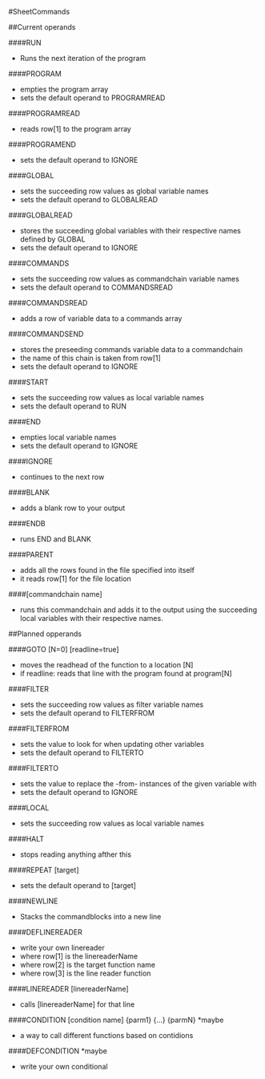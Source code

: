 #SheetCommands

##Current operands

####RUN
- Runs the next iteration of the program

####PROGRAM
- empties the program array
- sets the default operand to PROGRAMREAD

####PROGRAMREAD
- reads row[1] to the program array

####PROGRAMEND
- sets the default operand to IGNORE

####GLOBAL
- sets the succeeding row values as global variable names
- sets the default operand to GLOBALREAD

####GLOBALREAD
- stores the succeeding global variables with their respective names defined by GLOBAL
- sets the default operand to IGNORE

####COMMANDS
- sets the succeeding row values as commandchain variable names
- sets the default operand to COMMANDSREAD

####COMMANDSREAD
- adds a row of variable data to a commands array

####COMMANDSEND
- stores the preseeding commands variable data to a commandchain
- the name of this chain is taken from row[1]
- sets the default operand to IGNORE

####START
- sets the succeeding row values as local variable names
- sets the default operand to RUN

####END
- empties local variable names
- sets the default operand to IGNORE

####IGNORE
- continues to the next row

####BLANK
- adds a blank row to your output

####ENDB
- runs END and BLANK

####PARENT
- adds all the rows found in the file specified into itself
- it reads row[1] for the file location

####[commandchain name]
- runs this commandchain and adds it to the output using the succeeding local variables with their respective names.

##Planned opperands

####GOTO [N=0] [readline=true]
- moves the readhead of the function to a location [N]
- if readline: reads that line with the program found at program[N]

####FILTER
- sets the succeeding row values as filter variable names
- sets the default operand to FILTERFROM

####FILTERFROM
- sets the value to look for when updating other variables
- sets the default operand to FILTERTO

####FILTERTO
- sets the value to replace the -from- instances of the given variable with
- sets the default operand to IGNORE

####LOCAL
- sets the succeeding row values as local variable names

####HALT
- stops reading anything afther this

####REPEAT [target]
- sets the default operand to [target]

####NEWLINE
- Stacks the commandblocks into a new line

####DEFLINEREADER
- write your own linereader
- where row[1] is the linereaderName
- where row[2] is the target function name
- where row[3] is the line reader function

####LINEREADER [linereaderName]
- calls [linereaderName] for that line



####CONDITION [condition name] {parm1} {...} {parmN} *maybe
- a way to call different functions based on contidions

####DEFCONDITION *maybe
- write your own conditional


